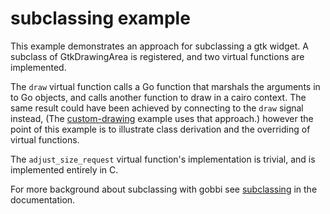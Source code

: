 # subclassing example

This example demonstrates an approach for
subclassing a gtk widget.
A subclass of GtkDrawingArea is registered,
and two virtual functions are implemented.

The `draw` virtual function calls a Go function
that marshals the arguments in to Go objects,
and calls another function to draw in a cairo context.
The same result could have been achieved by
connecting to the `draw` signal instead,
(The [custom-drawing](https://github.com/pekim/gobbi/blob/master/example/custom-drawing/main.go)
example uses that approach.)
however the point of this example is to
illustrate class derivation and
the overriding of virtual functions.

The `adjust_size_request` virtual function's
implementation is trivial,
and is implemented entirely in C.

For more background about subclassing with gobbi see
[subclassing](https://pekim.github.io/gobbi/subclassing)
in the documentation.
